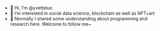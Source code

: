 - 👋 Hi, I’m @yvetteluo
- 🌱 I’m interested in social data science, blockchain as well as NFT+art
- 👀 Normally I shared some understanding about programming and research here. Welcome to follow me~

<!---
nanadontstudy/nanadontstudy is a ✨ special ✨ repository because its `README.md` (this file) appears on your GitHub profile.
You can click the Preview link to take a look at your changes.
--->
